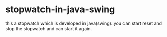 # stopwatch-in-java-swing
this a stopwatch which is developed in java(swing)..you can start reset and stop the stopwatch and can start it again.
